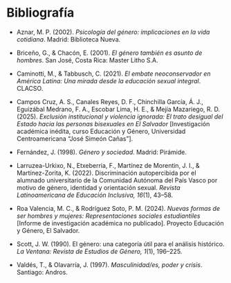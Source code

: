 # Bibliografía

- Aznar, M. P. (2002). *Psicología del género: implicaciones en la vida cotidiana*. Madrid: Biblioteca Nueva.

- Briceño, G., & Chacón, E. (2001). *El género también es asunto de hombres*. San José, Costa Rica: Master Litho S.A.

- Caminotti, M., & Tabbusch, C. (2021). *El embate neoconservador en América Latina: Una mirada desde la educación sexual integral*. CLACSO.

- Campos Cruz, A. S., Canales Reyes, D. F., Chinchilla García, Á. J., Eguizábal Medrano, F. A., Escobar Lima, H. E., & Mejía Mazariego, R. D. (2025). *Exclusión institucional y violencia ignorada: El trato desigual del Estado hacia las personas bisexuales en El Salvador* [Investigación académica inédita, curso Educación y Género, Universidad Centroamericana “José Simeón Cañas”].

- Fernández, J. (1998). *Género y sociedad*. Madrid: Pirámide.

- Larruzea-Urkixo, N., Etxeberria, F., Martínez de Morentin, J. I., & Martínez-Zorita, K. (2022). Discriminación autopercibida por el alumnado universitario de la Comunidad Autónoma del País Vasco por motivo de género, identidad y orientación sexual. *Revista Latinoamericana de Educación Inclusiva, 16*(1), 43–58.

- Roa Valencia, M. C., & Rodríguez Soto, P. M. (2024). *Nuevas formas de ser hombres y mujeres: Representaciones sociales estudiantiles* [Informe de investigación académica no publicado]. Proyecto Educación y Género, El Salvador.

- Scott, J. W. (1990). El género: una categoría útil para el análisis histórico. *La Ventana: Revista de Estudios de Género, 1*(1), 196–225.

- Valdés, T., & Olavarría, J. (1997). *Masculinidad/es, poder y crisis*. Santiago: Andros.
